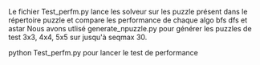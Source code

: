 Le fichier Test_perfm.py lance les solveur sur les puzzle présent dans le répertoire puzzle et compare les performance de chaque algo bfs dfs et astar 
Nous avons utlisé generate_npuzzle.py pour générer les puzzles de test 3x3, 4x4, 5x5 sur jusqu'à seqmax 30.

python Test_perfm.py pour lancer le test de performance